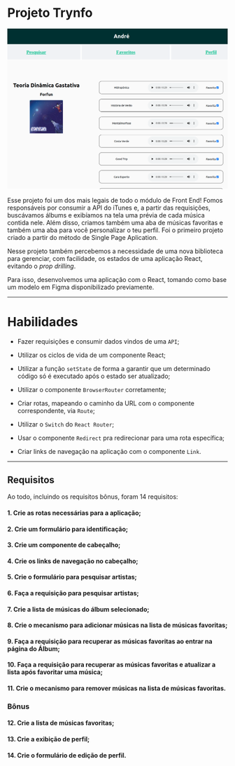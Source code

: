 # Projeto Trynfo

<img src="../../images/TRYBETUNES.png" alt="Project-logo">

Esse projeto foi um dos mais legais de todo o módulo de Front End! Fomos responsáveis por consumir a API do iTunes e, a partir das requisições, buscávamos álbums e exibíamos na tela uma prévia de cada música contida nele. Além disso, criamos também uma aba de músicas favoritas e também uma aba para você personalizar o teu perfil. Foi o primeiro projeto criado a partir do método de Single Page Aplication.

Nesse projeto também percebemos a necessidade de uma nova biblioteca para gerenciar, com facilidade, os estados de uma aplicação React, evitando o _prop drilling_.

Para isso, desenvolvemos uma aplicação com o React, tomando como base um modelo em Figma disponibilizado previamente.

---

# Habilidades

- Fazer requisições e consumir dados vindos de uma `API`;

- Utilizar os ciclos de vida de um componente React;

- Utilizar a função `setState` de forma a garantir que um determinado código só é executado após o estado ser atualizado;

- Utilizar o componente `BrowserRouter` corretamente;

- Criar rotas, mapeando o caminho da URL com o componente correspondente, via `Route`;

- Utilizar o `Switch` do `React Router`;

- Usar o componente `Redirect` pra redirecionar para uma rota específica;

- Criar links de navegação na aplicação com o componente `Link`.

---

## Requisitos

Ao todo, incluindo os requisitos bônus, foram 14 requisitos:

#### 1. Crie as rotas necessárias para a aplicação;

#### 2. Crie um formulário para identificação;

#### 3. Crie um componente de cabeçalho;

#### 4. Crie os links de navegação no cabeçalho;

#### 5. Crie o formulário para pesquisar artistas;

#### 6. Faça a requisição para pesquisar artistas;

#### 7. Crie a lista de músicas do álbum selecionado;

#### 8. Crie o mecanismo para adicionar músicas na lista de músicas favoritas;

#### 9. Faça a requisição para recuperar as músicas favoritas ao entrar na página do Álbum;

#### 10. Faça a requisição para recuperar as músicas favoritas e atualizar a lista após favoritar uma música;

#### 11. Crie o mecanismo para remover músicas na lista de músicas favoritas.

### Bônus

#### 12. Crie a lista de músicas favoritas;

#### 13. Crie a exibição de perfil;

#### 14. Crie o formulário de edição de perfil.